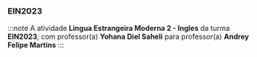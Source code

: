 ### EIN2023


:::note
A atividade **Lingua Estrangeira Moderna 2 - Ingles** da turma **EIN2023**, com professor(a) **Yohana Diel Saheli** para professor(a) **Andrey Felipe Martins**
:::
        

